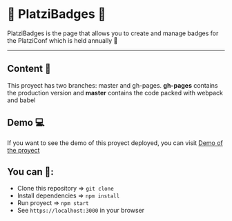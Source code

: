 # 💚 PlatziBadges 💚
PlatziBadges is the page that allows you to create and manage badges for the PlatziConf which is held annually 🏅

---

## Content 📂
This proyect has two branches: master and gh-pages. **gh-pages** contains the production version and **master** contains the code packed with webpack and babel

## Demo 💻
If you want to see the demo of this proyect deployed, you can visit [Demo of the proyect](https://sgcifuentes.github.io/PlatziBadges/)

## You can 📝: 
* Clone this repository => ``git clone``
* Install dependencies => ``npm install``
* Run proyect => ``npm start``
* See ``https://localhost:3000`` in your browser
